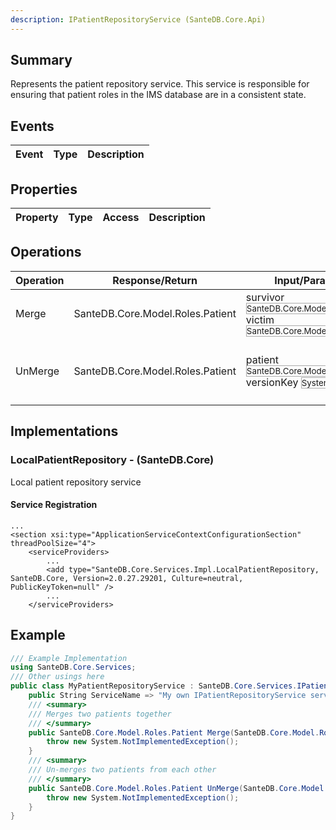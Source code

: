 ```yaml
---
description: IPatientRepositoryService (SanteDB.Core.Api)
---
```


## Summary
Represents the patient repository service. This service is responsible
            for ensuring that patient roles in the IMS database are in a consistent
            state.

## Events

|Event|Type|Description|
|-|-|-|

## Properties

|Property|Type|Access|Description|
|-|-|-|-|

## Operations

|Operation|Response/Return|Input/Parameter|Description|
|-|-|-|-|
|Merge|SanteDB.Core.Model.Roles.Patient|survivor <small style='border:solid 1px #aaa'>SanteDB.Core.Model.Roles.Patient</small><br/>victim <small style='border:solid 1px #aaa'>SanteDB.Core.Model.Roles.Patient</small>|Merges two patients together|
|UnMerge|SanteDB.Core.Model.Roles.Patient|patient <small style='border:solid 1px #aaa'>SanteDB.Core.Model.Roles.Patient</small><br/>versionKey <small style='border:solid 1px #aaa'>System.Guid</small>|Un-merges two patients from each other|

## Implementations


### LocalPatientRepository - (SanteDB.Core)
Local patient repository service

#### Service Registration
```markup
...
<section xsi:type="ApplicationServiceContextConfigurationSection" threadPoolSize="4">
	<serviceProviders>
		...
		<add type="SanteDB.Core.Services.Impl.LocalPatientRepository, SanteDB.Core, Version=2.0.27.29201, Culture=neutral, PublicKeyToken=null" />
		...
	</serviceProviders>
```
## Example
```csharp
/// Example Implementation
using SanteDB.Core.Services;
/// Other usings here
public class MyPatientRepositoryService : SanteDB.Core.Services.IPatientRepositoryService { 
	public String ServiceName => "My own IPatientRepositoryService service";
	/// <summary>
	/// Merges two patients together
	/// </summary>
	public SanteDB.Core.Model.Roles.Patient Merge(SanteDB.Core.Model.Roles.Patient survivor,SanteDB.Core.Model.Roles.Patient victim){
		throw new System.NotImplementedException();
	}
	/// <summary>
	/// Un-merges two patients from each other
	/// </summary>
	public SanteDB.Core.Model.Roles.Patient UnMerge(SanteDB.Core.Model.Roles.Patient patient,System.Guid versionKey){
		throw new System.NotImplementedException();
	}
}
```
